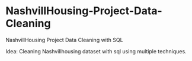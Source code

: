 # NashvillHousing-Project-Data-Cleaning
 NashvillHousing Project Data Cleaning with SQL

Idea: Cleaning Nashvillhousing dataset with sql using multiple techniques.
